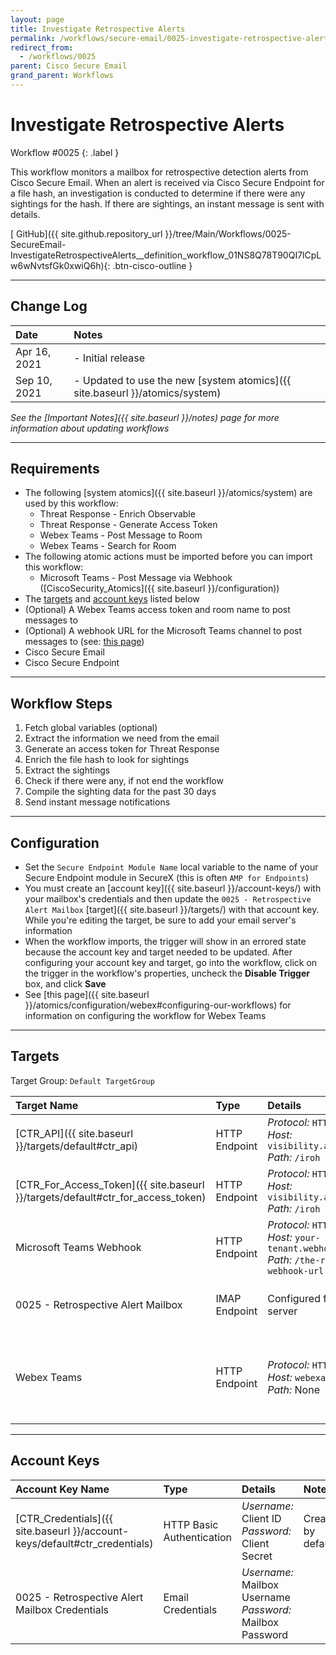 ```yaml
---
layout: page
title: Investigate Retrospective Alerts
permalink: /workflows/secure-email/0025-investigate-retrospective-alerts
redirect_from:
  - /workflows/0025
parent: Cisco Secure Email
grand_parent: Workflows
---
```


# Investigate Retrospective Alerts
<div markdown="1">
Workflow #0025
{: .label }
</div>

This workflow monitors a mailbox for retrospective detection alerts from Cisco Secure Email. When an alert is received via Cisco Secure Endpoint for a file hash, an investigation is conducted to determine if there were any sightings for the hash. If there are sightings, an instant message is sent with details.

[<i class="fab fa-github"></i> GitHub]({{ site.github.repository_url }}/tree/Main/Workflows/0025-SecureEmail-InvestigateRetrospectiveAlerts__definition_workflow_01NS8Q78T90QI7lCpLw6wNvtsfGk0xwiQ6h){: .btn-cisco-outline }

---

## Change Log

| Date | Notes |
|:-----|:------|
| Apr 16, 2021 | - Initial release |
| Sep 10, 2021 | - Updated to use the new [system atomics]({{ site.baseurl }}/atomics/system) |

_See the [Important Notes]({{ site.baseurl }}/notes) page for more information about updating workflows_

---

## Requirements
* The following [system atomics]({{ site.baseurl }}/atomics/system) are used by this workflow:
	* Threat Response - Enrich Observable
	* Threat Response - Generate Access Token
	* Webex Teams - Post Message to Room
	* Webex Teams - Search for Room
* The following atomic actions must be imported before you can import this workflow:
	* Microsoft Teams - Post Message via Webhook ([CiscoSecurity_Atomics]({{ site.baseurl }}/configuration))
* The [targets](#targets) and [account keys](#account-keys) listed below
* (Optional) A Webex Teams access token and room name to post messages to
* (Optional) A webhook URL for the Microsoft Teams channel to post messages to (see: [this page](https://docs.microsoft.com/en-us/microsoftteams/platform/webhooks-and-connectors/how-to/add-incoming-webhook))
* Cisco Secure Email
* Cisco Secure Endpoint

---

## Workflow Steps
1. Fetch global variables (optional)
1. Extract the information we need from the email
1. Generate an access token for Threat Response
1. Enrich the file hash to look for sightings
1. Extract the sightings
1. Check if there were any, if not end the workflow
1. Compile the sighting data for the past 30 days
1. Send instant message notifications

---

## Configuration
* Set the `Secure Endpoint Module Name` local variable to the name of your Secure Endpoint module in SecureX (this is often `AMP for Endpoints`)
* You must create an [account key]({{ site.baseurl }}/account-keys/) with your mailbox's credentials and then update the `0025 - Retrospective Alert Mailbox` [target]({{ site.baseurl }}/targets/) with that account key. While you're editing the target, be sure to add your email server's information
* When the workflow imports, the trigger will show in an errored state because the account key and target needed to be updated. After configuring your account key and target, go into the workflow, click on the trigger in the workflow's properties, uncheck the **Disable Trigger** box, and click **Save**
* See [this page]({{ site.baseurl }}/atomics/configuration/webex#configuring-our-workflows) for information on configuring the workflow for Webex Teams

---

## Targets
Target Group: `Default TargetGroup`

| Target Name | Type | Details | Account Keys | Notes |
|:------------|:-----|:--------|:-------------|:------|
| [CTR_API]({{ site.baseurl }}/targets/default#ctr_api) | HTTP Endpoint | _Protocol:_ `HTTPS`<br />_Host:_ `visibility.amp.cisco.com`<br />_Path:_ `/iroh` | None | Created by default |
| [CTR_For_Access_Token]({{ site.baseurl }}/targets/default#ctr_for_access_token) | HTTP Endpoint | _Protocol:_ `HTTPS`<br />_Host:_ `visibility.amp.cisco.com`<br />_Path:_ `/iroh` | CTR_Credentials | Created by default |
| Microsoft Teams Webhook | HTTP Endpoint | _Protocol:_ `HTTPS`<br />_Host:_ `your-tenant.webhook.office.com`<br />_Path:_ `/the-rest-of-the-webhook-url` | None | |
| 0025 - Retrospective Alert Mailbox | IMAP Endpoint | Configured for your IMAP server | 0025 - Retrospective Alert Mailbox Credentials | |
| Webex Teams | HTTP Endpoint | _Protocol:_ `HTTPS`<br />_Host:_ `webexapis.com`<br />_Path:_ None | None | Not necessary if Webex Teams activities are removed |

---

## Account Keys

| Account Key Name | Type | Details | Notes |
|:-----------------|:-----|:--------|:------|
| [CTR_Credentials]({{ site.baseurl }}/account-keys/default#ctr_credentials) | HTTP Basic Authentication | _Username:_ Client ID<br />_Password:_ Client Secret | Created by default |
| 0025 - Retrospective Alert Mailbox Credentials | Email Credentials | _Username:_ Mailbox Username<br />_Password:_ Mailbox Password | |